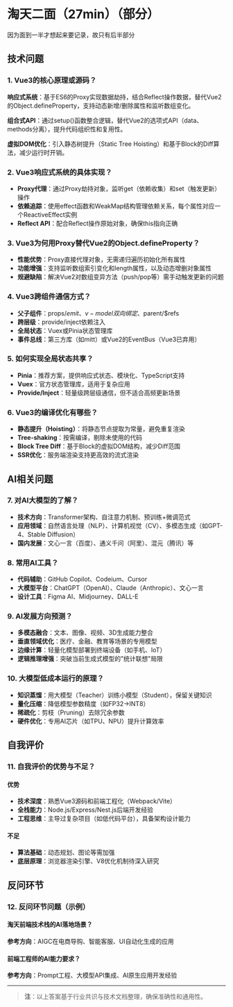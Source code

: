 # 淘天二面（27min）（部分）
因为面到一半才想起来要记录，故只有后半部分
## 技术问题

### 1. Vue3的核心原理或源码？

**响应式系统**：基于ES6的Proxy实现数据劫持，结合Reflect操作数据，替代Vue2的Object.defineProperty，支持动态新增/删除属性和监听数组变化。

**组合式API**：通过setup()函数整合逻辑，替代Vue2的选项式API（data、methods分离），提升代码组织性和复用性。

**虚拟DOM优化**：引入静态树提升（Static Tree Hoisting）和基于Block的Diff算法，减少运行时开销。

### 2. Vue3响应式系统的具体实现？

- **Proxy代理**：通过Proxy劫持对象，监听get（依赖收集）和set（触发更新）操作
- **依赖追踪**：使用effect函数和WeakMap结构管理依赖关系，每个属性对应一个ReactiveEffect实例
- **Reflect API**：配合Reflect操作原始对象，确保this指向正确

### 3. Vue3为何用Proxy替代Vue2的Object.defineProperty？

- **性能优势**：Proxy直接代理对象，无需递归遍历初始化所有属性
- **功能增强**：支持监听数组索引变化和length属性，以及动态增删对象属性
- **规避缺陷**：解决Vue2对数组变异方法（push/pop等）需手动触发更新的问题

### 4. Vue3跨组件通信方式？

- **父子组件**：props/$emit、v-model双向绑定、$parent/$refs
- **跨层级**：provide/inject依赖注入
- **全局状态**：Vuex或Pinia状态管理库
- **事件总线**：第三方库（如mitt）或Vue2的EventBus（Vue3已弃用）

### 5. 如何实现全局状态共享？

- **Pinia**：推荐方案，提供响应式状态、模块化、TypeScript支持
- **Vuex**：官方状态管理库，适用于复杂应用
- **Provide/Inject**：轻量级跨层级通信，但不适合高频更新场景

### 6. Vue3的编译优化有哪些？

- **静态提升（Hoisting）**：将静态节点提取为常量，避免重复渲染
- **Tree-shaking**：按需编译，剔除未使用的代码
- **Block Tree Diff**：基于Block的虚拟DOM结构，减少Diff范围
- **SSR优化**：服务端渲染支持更高效的流式渲染

## AI相关问题

### 7. 对AI大模型的了解？

- **技术方向**：Transformer架构、自注意力机制、预训练+微调范式
- **应用领域**：自然语言处理（NLP）、计算机视觉（CV）、多模态生成（如GPT-4、Stable Diffusion）
- **国内发展**：文心一言（百度）、通义千问（阿里）、混元（腾讯）等

### 8. 常用AI工具？

- **代码辅助**：GitHub Copilot、Codeium、Cursor
- **大模型平台**：ChatGPT（OpenAI）、Claude（Anthropic）、文心一言
- **设计工具**：Figma AI、Midjourney、DALL-E

### 9. AI发展方向预测？

- **多模态融合**：文本、图像、视频、3D生成能力整合
- **垂直领域优化**：医疗、金融、教育等场景的专用模型
- **边缘计算**：轻量化模型部署到终端设备（如手机、IoT）
- **逻辑推理增强**：突破当前生成式模型的"统计联想"局限

### 10. 大模型低成本运行的原理？

- **知识蒸馏**：用大模型（Teacher）训练小模型（Student），保留关键知识
- **量化压缩**：降低模型参数精度（如FP32→INT8）
- **稀疏化**：剪枝（Pruning）去除冗余参数
- **硬件优化**：专用AI芯片（如TPU、NPU）提升计算效率

## 自我评价

### 11. 自我评价的优势与不足？

#### 优势

- **技术深度**：熟悉Vue3源码和前端工程化（Webpack/Vite）
- **全栈能力**：Node.js/Express/Nest.js后端开发经验
- **工程思维**：主导过复杂项目（如低代码平台），具备架构设计能力

#### 不足

- **算法基础**：动态规划、图论等需加强
- **底层原理**：浏览器渲染引擎、V8优化机制待深入研究

## 反问环节

### 12. 反问环节问题（示例）

#### 淘天前端技术栈的AI落地场景？
**参考方向**：AIGC在电商导购、智能客服、UI自动化生成的应用

#### 前端工程师的AI能力要求？
**参考方向**：Prompt工程、大模型API集成、AI原生应用开发经验

---

> **注**：以上答案基于行业共识与技术文档整理，确保准确性和通用性。